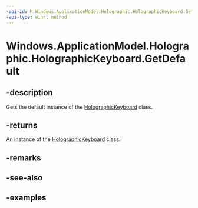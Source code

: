 ```yaml
---
-api-id: M:Windows.ApplicationModel.Holographic.HolographicKeyboard.GetDefault
-api-type: winrt method
---
```


# Windows.ApplicationModel.Holographic.HolographicKeyboard.GetDefault

<!--
public static Windows.ApplicationModel.Holographic.HolographicKeyboard GetDefault ();
-->


## -description

Gets the default instance of the [HolographicKeyboard](holographickeyboard.md) class.

## -returns

An instance of the [HolographicKeyboard](holographickeyboard.md) class.

## -remarks

## -see-also

## -examples


